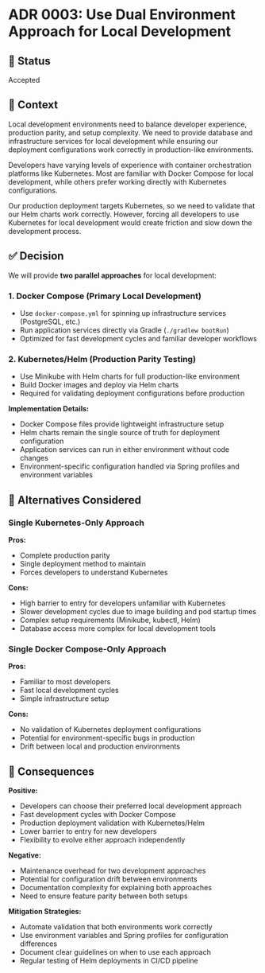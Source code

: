 # ADR 0003: Use Dual Environment Approach for Local Development

## 📌 Status

Accepted

## 🧭 Context

Local development environments need to balance developer experience, production parity, and setup complexity. We need to provide database and infrastructure services for local development while ensuring our deployment configurations work correctly in production-like environments.

Developers have varying levels of experience with container orchestration platforms like Kubernetes. Most are familiar with Docker Compose for local development, while others prefer working directly with Kubernetes configurations.

Our production deployment targets Kubernetes, so we need to validate that our Helm charts work correctly. However, forcing all developers to use Kubernetes for local development would create friction and slow down the development process.

## ✅ Decision

We will provide **two parallel approaches** for local development:

### 1. Docker Compose (Primary Local Development)

- Use `docker-compose.yml` for spinning up infrastructure services (PostgreSQL, etc.)
- Run application services directly via Gradle (`./gradlew bootRun`)
- Optimized for fast development cycles and familiar developer workflows

### 2. Kubernetes/Helm (Production Parity Testing)

- Use Minikube with Helm charts for full production-like environment
- Build Docker images and deploy via Helm charts
- Required for validating deployment configurations before production

**Implementation Details:**

- Docker Compose files provide lightweight infrastructure setup
- Helm charts remain the single source of truth for deployment configuration
- Application services can run in either environment without code changes
- Environment-specific configuration handled via Spring profiles and environment variables

## 🔄 Alternatives Considered

### Single Kubernetes-Only Approach

**Pros:**
- Complete production parity
- Single deployment method to maintain
- Forces developers to understand Kubernetes

**Cons:**
- High barrier to entry for developers unfamiliar with Kubernetes
- Slower development cycles due to image building and pod startup times
- Complex setup requirements (Minikube, kubectl, Helm)
- Database access more complex for local development tools

### Single Docker Compose-Only Approach

**Pros:**
- Familiar to most developers
- Fast local development cycles
- Simple infrastructure setup

**Cons:**
- No validation of Kubernetes deployment configurations
- Potential for environment-specific bugs in production
- Drift between local and production environments

## 🎯 Consequences

**Positive:**
- Developers can choose their preferred local development approach
- Fast development cycles with Docker Compose
- Production deployment validation with Kubernetes/Helm
- Lower barrier to entry for new developers
- Flexibility to evolve either approach independently

**Negative:**
- Maintenance overhead for two development approaches
- Potential for configuration drift between environments
- Documentation complexity for explaining both approaches
- Need to ensure feature parity between both setups

**Mitigation Strategies:**
- Automate validation that both environments work correctly
- Use environment variables and Spring profiles for configuration differences
- Document clear guidelines on when to use each approach
- Regular testing of Helm deployments in CI/CD pipeline